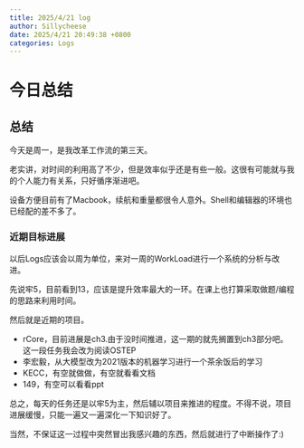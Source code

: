 ```yaml
---
title: 2025/4/21 log
author: Sillycheese
date: 2025/4/21 20:49:38 +0800
categories: Logs
---
```


# 今日总结

## 总结

今天是周一，是我改革工作流的第三天。

老实讲，对时间的利用高了不少，但是效率似乎还是有些一般。这很有可能就与我的个人能力有关系，只好循序渐进吧。

设备方便目前有了Macbook，续航和重量都很令人意外。Shell和编辑器的环境也已经配的差不多了。

### 近期目标进展

以后Logs应该会以周为单位，来对一周的WorkLoad进行一个系统的分析与改进。

先说牢5，目前看到13，应该是提升效率最大的一环。在课上也打算采取做题/编程的思路来利用时间。

然后就是近期的项目。

- rCore，目前进展是ch3.由于没时间推进，这一期的就先搁置到ch3部分吧。这一段任务我会改为阅读OSTEP
- 李宏毅，从大模型改为2021版本的机器学习进行一个茶余饭后的学习
- KECC，有空就做做，有空就看看文档
- 149，有空可以看看ppt

总之，每天的任务还是以牢5为主，然后辅以项目来推进的程度。不得不说，项目进展缓慢，只能一遍又一遍深化一下知识好了。

当然，不保证这一过程中突然冒出我感兴趣的东西，然后就进行了中断操作了:)